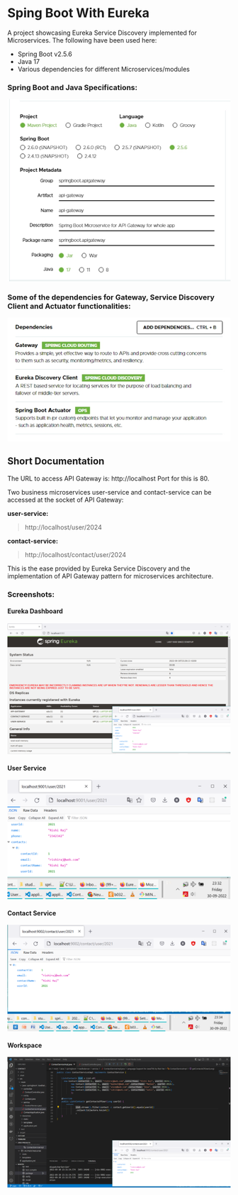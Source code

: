 # Sping Boot With Eureka
A project showcasing Eureka Service Discovery implemented for Microservices.
The following have been used here:

- Spring Boot v2.5.6
- Java 17
- Various dependencies for different Microservices/modules

### Spring Boot and Java Specifications:
![Spring Boot and Java](assets/images/Spring-Boot-and-Java-versions.jpg)



### Some of the dependencies for Gateway, Service Discovery Client and Actuator functionalities:
![dependencies](assets/images/dependencies.jpg)

## Short Documentation

The URL to access API Gateway is:
http://localhost
Port for this is 80.

Two business microservices user-service and contact-service can be accessed at the socket of API Gateway:

**user-service:**

> http://localhost/user/2024

**contact-service:**

> http://localhost/contact/user/2024

This is the ease provided by Eureka Service Discovery and the implementation of API Gateway pattern for microservices architecture.

### Screenshots:

#### Eureka Dashboard
![Spring Eureka Dashboard](assets/images/Spring-Eureka-_-System-Status.png)

#### User Service
![User Service](assets/images/user-service.png)

#### Contact Service
![Contact Service](assets/images/contact-service.png)

#### Workspace
![Workspace](assets/images/workspace.png)
